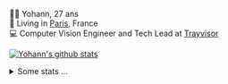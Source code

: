 <p>
  👨🏻 <bold>Yohann</bold>, 27 ans<br/>
  💼 Living in <a href="https://www.google.com/maps?q=paris">Paris</a>, France<br/>
  💻 Computer Vision Engineer and Tech Lead at <a href="https://trayvisor.com/">Trayvisor</a><br/>
</p>

<a href="https://github.com/anuraghazra/github-readme-stats"><img align="center" src="https://github-readme-stats-go94hl40s-yohann84l.vercel.app//api?username=yohann84L&show_icons=true&include_all_commits=true" alt="Yohann's github stats" /> </a>


<details>
  <summary>Some stats ...</summary><br/>
  

<!--START_SECTION:waka-->
![Code Time](http://img.shields.io/badge/Code%20Time-1%2C129%20hrs%2016%20mins-blue)

![Profile Views](http://img.shields.io/badge/Profile%20Views-0-blue)

**🐱 My GitHub Data** 

> 📦 440.8 kB Used in GitHub's Storage 
 > 
> 🏆 1,057 Contributions in the Year 2024
 > 
> 🚫 Not Opted to Hire
 > 
> 📜 26 Public Repositories 
 > 
> 🔑 21 Private Repositories 
 > 
**I'm an Early 🐤** 

```text
🌞 Morning                17407 commits       ████████░░░░░░░░░░░░░░░░░   31.50 % 
🌆 Daytime                31179 commits       ██████████████░░░░░░░░░░░   56.42 % 
🌃 Evening                6529 commits        ███░░░░░░░░░░░░░░░░░░░░░░   11.81 % 
🌙 Night                  151 commits         ░░░░░░░░░░░░░░░░░░░░░░░░░   00.27 % 
```
📅 **I'm Most Productive on Wednesday** 

```text
Monday                   10090 commits       █████░░░░░░░░░░░░░░░░░░░░   18.26 % 
Tuesday                  10140 commits       █████░░░░░░░░░░░░░░░░░░░░   18.35 % 
Wednesday                11940 commits       █████░░░░░░░░░░░░░░░░░░░░   21.60 % 
Thursday                 10952 commits       █████░░░░░░░░░░░░░░░░░░░░   19.82 % 
Friday                   11009 commits       █████░░░░░░░░░░░░░░░░░░░░   19.92 % 
Saturday                 329 commits         ░░░░░░░░░░░░░░░░░░░░░░░░░   00.60 % 
Sunday                   806 commits         ░░░░░░░░░░░░░░░░░░░░░░░░░   01.46 % 
```


📊 **This Week I Spent My Time On** 

```text
🕑︎ Time Zone: Europe/Paris

💬 Programming Languages: 
No Activity Tracked This Week

🔥 Editors: 
No Activity Tracked This Week

💻 Operating System: 
No Activity Tracked This Week
```

**I Mostly Code in Python** 

```text
Python                   26 repos            ██████████████░░░░░░░░░░░   54.17 % 
Jupyter Notebook         5 repos             ███░░░░░░░░░░░░░░░░░░░░░░   10.42 % 
JavaScript               3 repos             ██░░░░░░░░░░░░░░░░░░░░░░░   06.25 % 
HTML                     2 repos             █░░░░░░░░░░░░░░░░░░░░░░░░   04.17 % 
Shell                    1 repo              █░░░░░░░░░░░░░░░░░░░░░░░░   02.08 % 
```




 Last Updated on 07/09/2024 00:35:28 UTC
<!--END_SECTION:waka-->
